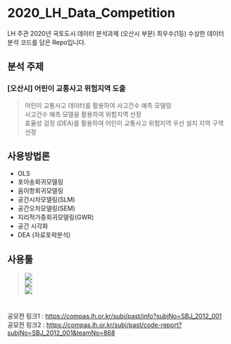 # 2020_LH_Data_Competition
LH 주관 2020년 국토도시 데이터 분석과제 (오산시 부문) 최우수(1등) 수상한 데이터 분석 코드를 담은 Repo입니다.  


## 분석 주제
 ### [오산시] 어린이 교통사고 위험지역 도출
 > 어린이 교통사고 데이터를 활용하여 사고건수 예측 모델링  
 > 사고건수 예측 모델을 활용하여 위험지역 선정  
 > 효율성 검정 (DEA)를 활용하여 어린이 교통사고 위험지역 우선 설치 지역 구역 선정  


## 사용방법론
 * OLS  
 * 포아송회귀모델링  
 * 음이항회귀모델링  
 * 공간시차모델링(SLM)  
 * 공간오차모델링(SEM)  
 * 지리적가중회귀모델링(GWR)  
 * 공간 시각화
 * DEA (자료포락분석)  


## 사용툴
>   <img src="https://img.shields.io/badge/R-276DC3?style=flat-square&logo=R&logoColor=white"/></a>  
>   <img src="https://img.shields.io/badge/Python-3766AB?style=flat-square&logo=Python&logoColor=white"/></a>  
>   <img src="https://img.shields.io/badge/QGIS-A0E165?style=flat-square&logo=QGIS&logoColor=white"/></a>  
  
#

공모전 링크1 : https://compas.lh.or.kr/subj/past/info?subjNo=SBJ_2012_001  
공모전 링크2 : https://compas.lh.or.kr/subj/past/code-report?subjNo=SBJ_2012_001&teamNo=868
